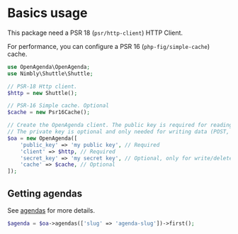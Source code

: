 # Basics usage

This package need a PSR 18 (`psr/http-client`) HTTP Client.

For performance, you can configure a PSR 16 (`php-fig/simple-cache`) cache.

```php
use OpenAgenda\OpenAgenda;
use Nimbly\Shuttle\Shuttle;

// PSR-18 Http client.
$http = new Shuttle();

// PSR-16 Simple cache. Optional
$cache = new Psr16Cache();

// Create the OpenAgenda client. The public key is required for reading data (GET)
// The private key is optional and only needed for writing data (POST, PUT, DELETE)
$oa = new OpenAgenda([
    'public_key' => 'my public key', // Required
    'client' => $http, // Required
    'secret_key' => 'my secret key', // Optional, only for write/delete actions
    'cache' => $cache, // Optional
]);
```

## Getting agendas

See [agendas](agendas.md) for more details.

```php
$agenda = $oa->agendas(['slug' => 'agenda-slug'])->first();
```
